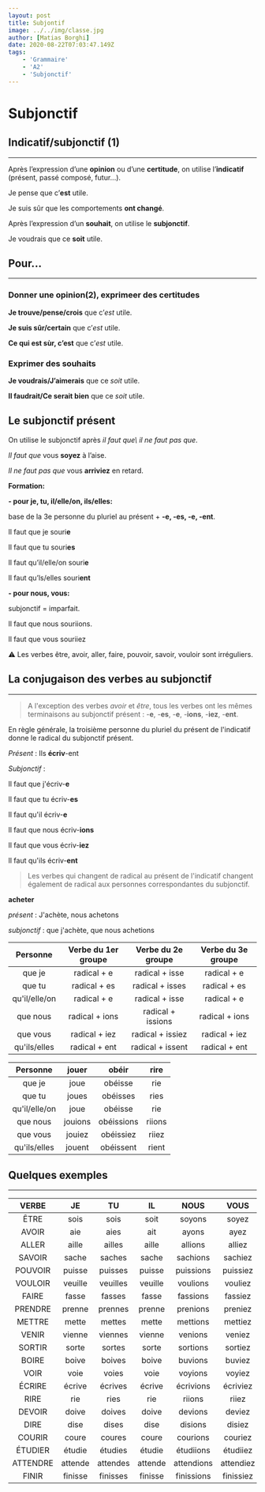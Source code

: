 ```yaml
---
layout: post
title: Subjontif
image: ../../img/classe.jpg
author: [Matias Borghi]
date: 2020-08-22T07:03:47.149Z
tags:
    - 'Grammaire'
    - 'A2'
    - 'Subjonctif'
---
```


# Subjonctif

## Indicatif/subjonctif (1)
---

Après l’expression d’une **opinion** ou d’une **certitude**, on utilise l’**indicatif** (présent, passé composé, futur...).

Je pense que c’**est** utile.

Je suis sûr que les comportements **ont changé**.

Après l’expression d’un **souhait**, on utilise le **subjonctif**.

Je voudrais que ce **soit** utile.

## Pour...
---

### Donner une opinion(2), exprimeer des certitudes

**Je trouve/pense/crois** que c’*est* utile.

**Je suis sûr/certain** que c’*est* utile.

**Ce qui est sùr, c’est** que c’*est* utile.

### Exprimer des souhaits

**Je voudrais/J’aimerais** que ce *soit* utile.

**Il faudrait/Ce serait bien** que ce *soit* utile.

## Le subjonctif présent

On utilise le subjonctif après *il faut que\ il ne faut pas que*.

*Il faut que* vous **soyez** à l’aise.

*Il ne faut pas que* vous **arriviez** en retard.

**Formation:**

**- pour je, tu, il/elle/on, ils/elles:**

base de la 3e personne du pluriel au présent + **-e, -es, -e, -ent**.

Il faut que je souri**e**

Il faut que tu souri**es**

Il faut qu’il/elle/on souri**e**

Il faut qu’ls/elles souri**ent**

**- pour nous, vous:**

subjonctif = imparfait.

Il faut que nous souriions.

Il faut que vous souriiez

⚠ Les verbes être, avoir, aller, faire, pouvoir, savoir, vouloir sont irréguliers.

## La conjugaison des verbes au subjonctif
---

> A l'exception des verbes *avoir* et *être*, tous les verbes ont les mêmes terminaisons au subjonctif présent : -**e**, -**es**, -**e**, -**ions**, -**iez**, -**ent**.

En règle générale, la troisième personne du pluriel du présent de l'indicatif donne le radical du subjonctif présent.

*Présent* : Ils **écriv**-ent

*Subjonctif* :

Il faut que j'écriv-**e**

Il faut que tu écriv-**es**

Il faut qu'il écriv-**e**

Il faut que nous écriv-**ions**

Il faut que vous écriv-**iez**

Il faut qu'ils écriv-**ent**

> Les verbes qui changent de radical au présent de l'indicatif changent également de radical aux personnes correspondantes du subjonctif.

**acheter**

*présent* : J'achète, nous achetons

*subjonctif* : que j'achète, que nous achetions

|    Personne   	| Verbe du 1er groupe 	| Verbe du 2e groupe 	| Verbe du 3e groupe 	|
|:-------------:	|:-------------------:	|:------------------:	|:------------------:	|
|     que je    	|     radical + e     	|   radical + isse   	|     radical + e    	|
|     que tu    	|     radical + es    	|   radical + isses  	|    radical + es    	|
| qu'il/elle/on 	|     radical + e     	|   radical + isse   	|     radical + e    	|
|    que nous   	|    radical + ions   	|  radical + issions 	|   radical + ions   	|
|    que vous   	|    radical + iez    	|  radical + issiez  	|    radical + iez   	|
|  qu'ils/elles 	|    radical + ent    	|  radical + issent  	|    radical + ent   	|

|    Personne   	|  jouer  	|    obéir   	|  rire  	|
|:-------------:	|:-------:	|:----------:	|:------:	|
|     que je    	|   joue  	|   obéisse  	|   rie  	|
|     que tu    	|  joues  	|  obéisses  	|  ries  	|
| qu'il/elle/on 	|   joue  	|   obéisse  	|   rie  	|
|    que nous   	| jouions 	| obéissions 	| riions 	|
|    que vous   	|  jouiez 	|  obéissiez 	|  riiez 	|
|  qu'ils/elles 	|  jouent 	|  obéissent 	|  rient 	|

## Quelques exemples
---

|   VERBE  	|    JE   	|    TU    	|    IL   	|    NOUS    	|    VOUS   	|    ILS    	|
|:--------:	|:-------:	|:--------:	|:-------:	|:----------:	|:---------:	|:---------:	|
|   ÊTRE   	|   sois  	|   sois   	|   soit  	|   soyons   	|   soyez   	|   soient  	|
|   AVOIR  	|   aie   	|   aies   	|   ait   	|    ayons   	|    ayez   	|   aient   	|
|   ALLER  	|  aille  	|  ailles  	|  aille  	|   allions  	|   alliez  	|  aillent  	|
|  SAVOIR  	|  sache  	|  saches  	|  sache  	|  sachions  	|  sachiez  	|  sachent  	|
|  POUVOIR 	|  puisse 	|  puisses 	|  puisse 	|  puissions 	|  puissiez 	|  puissent 	|
|  VOULOIR 	| veuille 	| veuilles 	| veuille 	|  voulions  	|  vouliez  	| veuillent 	|
|   FAIRE  	|  fasse  	|  fasses  	|  fasse  	|  fassions  	|  fassiez  	|  fassent  	|
|  PRENDRE 	|  prenne 	|  prennes 	|  prenne 	|  prenions  	|  preniez  	|  prennent 	|
|  METTRE  	|  mette  	|  mettes  	|  mette  	|  mettions  	|  mettiez  	|  mettent  	|
|   VENIR  	|  vienne 	|  viennes 	|  vienne 	|   venions  	|   veniez  	|  viennent 	|
|  SORTIR  	|  sorte  	|  sortes  	|  sorte  	|  sortions  	|  sortiez  	|  sortent  	|
|   BOIRE  	|  boive  	|  boives  	|  boive  	|   buvions  	|   buviez  	|  boivent  	|
|   VOIR   	|   voie  	|   voies  	|   voie  	|   voyions  	|   voyiez  	|   voient  	|
|  ÉCRIRE  	|  écrive 	|  écrives 	|  écrive 	|  écrivions 	|  écriviez 	|  écrivent 	|
|   RIRE   	|   rie   	|   ries   	|   rie   	|   riions   	|   riiez   	|   rient   	|
|  DEVOIR  	|  doive  	|  doives  	|  doive  	|   devions  	|   deviez  	|  doivent  	|
|   DIRE   	|   dise  	|   dises  	|   dise  	|   disions  	|   disiez  	|   disent  	|
|  COURIR  	|  coure  	|  coures  	|  coure  	|  courions  	|  couriez  	|  courent  	|
|  ÉTUDIER 	|  étudie 	|  étudies 	|  étudie 	|  étudiions 	|  étudiiez 	|  étudient 	|
| ATTENDRE 	| attende 	| attendes 	| attende 	| attendions 	| attendiez 	| attendent 	|
|   FINIR  	| finisse 	| finisses 	| finisse 	| finissions 	| finissiez 	| finissent 	|
